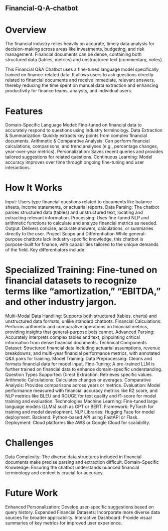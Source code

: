 ## Financial-Q-A-chatbot
# Overview
The financial industry relies heavily on accurate, timely data analysis for decision-making across areas like investments, budgeting, and risk management. Financial documents can be dense, containing both structured data (tables, metrics) and unstructured text (commentary, notes).

This Financial Q&A Chatbot uses a fine-tuned language model specifically trained on finance-related data. It allows users to ask questions directly related to financial documents and receive immediate, relevant answers, thereby reducing the time spent on manual data extraction and enhancing productivity for finance teams, analysts, and individual users.

# Features
Domain-Specific Language Model: Fine-tuned on financial data to accurately respond to questions using industry terminology.
Data Extraction & Summarization: Quickly extracts key points from complex financial documents.
Arithmetic & Comparative Analysis: Can perform financial calculations, comparisons, and trend analyses (e.g., percentage changes, year-over-year metrics).
Personalization: Saves recent queries and provides tailored suggestions for related questions.
Continuous Learning: Model accuracy improves over time through ongoing fine-tuning and user interactions.
# How It Works
Input: Users type financial questions related to documents like balance sheets, income statements, or actuarial reports.
Data Parsing: The chatbot parses structured data (tables) and unstructured text, locating and extracting relevant information.
Processing: Uses fine-tuned NLP and arithmetic functions to calculate and analyze financial metrics as needed.
Output: Delivers concise, accurate answers, calculations, or summaries directly to the user.
Project Scope and Differentiation
While general-purpose chatbots lack industry-specific knowledge, this chatbot is purpose-built for finance, with capabilities tailored to the unique demands of the field. Key differentiators include:

# Specialized Training: Fine-tuned on financial datasets to recognize terms like “amortization,” “EBITDA,” and other industry jargon.
Multi-Modal Data Handling: Supports both structured (tables, charts) and unstructured data formats, unlike standard chatbots.
Financial Calculations: Performs arithmetic and comparative operations on financial metrics, providing insights that general-purpose bots cannot.
Advanced Parsing: Accurately interprets complex tables and text, pinpointing critical information from dense financial documents.
Technical Components
Dataset: Structured financial data including actuarial assumptions, revenue breakdowns, and multi-year financial performance metrics, with annotated Q&A pairs for training.
Model Training:
Data Preprocessing: Cleans and formats financial data for model input.
Fine-Tuning: A pre-trained LLM is further trained on financial data to enhance domain-specific understanding.
Question Types Supported:
Direct Extraction: Retrieves specific values.
Arithmetic Calculations: Calculates changes or averages.
Comparative Analysis: Provides comparisons across years or metrics.
Evaluation: Model performance measured with financial accuracy metrics like R2 score, and NLP metrics like BLEU and ROUGE for text quality and f1-score for model training and evaluation.
Technologies
Machine Learning: Fine-tuned large language models (LLMs) such as GPT or BERT.
Framework: PyTorch for training and model development.
NLP Libraries: Hugging Face for model deployment.
Backend: Python-based API using FastAPI or Flask.
Deployment: Cloud platforms like AWS or Google Cloud for scalability.
# Challenges
Data Complexity: The diverse data structures included in financial documents make precise parsing and extraction difficult.
Domain-Specific Knowledge: Ensuring the chatbot understands nuanced financial terminology and context is crucial for accuracy.
# Future Work
Enhanced Personalization: Develop user-specific suggestions based on query history.
Expanded Financial Datasets: Incorporate more diverse data sources for broader applicability.
Interactive Dashboard: Provide visual summaries of key metrics for improved user experience.
